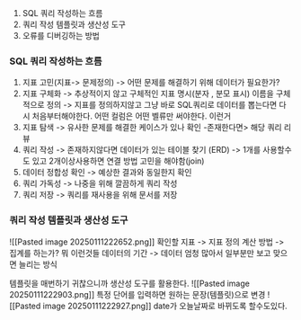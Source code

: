 1. SQL 쿼리 작성하는 흐름
2. 쿼리 작성 템플릿과 생산성 도구
3. 오류를 디버깅하는 방법

### SQL 쿼리 작성하는 흐름
1. 지표 고민(지표-> 문제정의) -> 어떤 문제를 해결하기 위해 데이터가 필요한가?
2. 지표 구체화 -> 추상적이지 않고 구체적인 지표 명시(분자 , 분모 표시) 이름을 구체적으로 정의 -> 지표를 정의하지않고 그냥 바로 SQL쿼리로 데이터를 뽑는다면 다시 처음부터해야한다. 어떤 컬럼은 어떤 벨류만 써야한다. 이런거
3. 지표 탐색 -> 유사한 문제를 해결한 케이스가 있나 확인 -존재한다면> 해당 쿼리 리뷰
4. 쿼리 작성 -> 존재하지않다면 데이터가 있는 테이블 찾기 (ERD) ->  1개를 사용할수도 있고 2개이상사용하면 연결 방법 고민을 해야함(join)
5. 데이터 정합성 확인 -> 예상한 결과와 동일한지 확인
6. 쿼리 가독성 -> 나중을 위해 깔끔하게 쿼리 작성
7. 쿼리 저장 -> 쿼리를 재사용을 위해 문서를 저장

### 쿼리 작성 템플릿과 생산성 도구 
![[Pasted image 20250111222652.png]]
확인할 지표 -> 지표 정의
계산 방법 -> 집계를 하는가? 뭐 이런것들
데이터의 기간 -> 데이터 엄청 많아서 일부분만 보고 맞으면 늘리는 방식

템플릿을 매번하기 귀찮으니까 생산성 도구를 활용한다.
![[Pasted image 20250111222903.png]]
특정 단어를 입력하면 원하는 문장(템플릿)으로 변경
![[Pasted image 20250111222927.png]]
date가 오늘날짜로 바뀌도록 할수도있다.